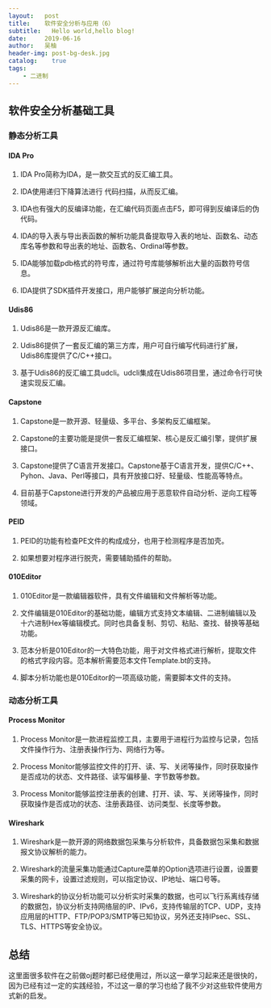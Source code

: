```yaml
---
layout:   post
title:    软件安全分析与应用（6）
subtitle:   Hello world,hello blog!
date:     2019-06-16
author:   吴柚
header-img: post-bg-desk.jpg
catalog:    true
tags:
    - 二进制
---
```


## 软件安全分析基础工具

### 静态分析工具

#### IDA Pro

1. IDA Pro简称为IDA，是一款交互式的反汇编工具。

2. IDA使用递归下降算法进行 代码扫描，从而反汇编。

3. IDA也有强大的反编译功能，在汇编代码页面点击F5，即可得到反编译后的伪代码。

4. IDA的导入表与导出表函数的解析功能具备提取导入表的地址、函数名、动态库名等参数和导出表的地址、函数名、Ordinal等参数。

5. IDA能够加载pdb格式的符号库，通过符号库能够解析出大量的函数符号信息。

6. IDA提供了SDK插件开发接口，用户能够扩展逆向分析功能。

#### Udis86

1. Udis86是一款开源反汇编库。

2. Udis86提供了一套反汇编的第三方库，用户可自行编写代码进行扩展，Udis86库提供了C/C++接口。

3. 基于Udis86的反汇编工具udcli。udcli集成在Udis86项目里，通过命令行可快速实现反汇编。

#### Capstone

1. Capstone是一款开源、轻量级、多平台、多架构反汇编框架。

2. Capstone的主要功能是提供一套反汇编框架、核心是反汇编引擎，提供扩展接口。

3. Capstone提供了C语言开发接口。Capstone基于C语言开发，提供C/C++、Pyhon、Java、Perl等接口，具有开放接口好、轻量级、性能高等特点。

3. 目前基于Capstone进行开发的产品被应用于恶意软件自动分析、逆向工程等领域。

#### PEID

1. PEID的功能有检查PE文件的构成成分，也用于检测程序是否加壳。

2. 如果想要对程序进行脱壳，需要辅助插件的帮助。

#### 010Editor

1. 010Editor是一款编辑器软件，具有文件编辑和文件解析等功能。

2. 文件编辑是010Editor的基础功能，编辑方式支持文本编辑、二进制编辑以及十六进制Hex等编辑模式。同时也具备复制、剪切、粘贴、查找、替换等基础功能。

3. 范本分析是010Editor的一大特色功能，用于对文件格式进行解析，提取文件的格式字段内容。范本解析需要范本文件Template.bt的支持。

4. 脚本分析功能也是010Editor的一项高级功能，需要脚本文件的支持。

### 动态分析工具

#### Process Monitor

1. Process Monitor是一款进程监控工具，主要用于进程行为监控与记录，包括文件操作行为、注册表操作行为、网络行为等。

2. Process Monitor能够监控文件的打开、读、写、关闭等操作，同时获取操作是否成功的状态、文件路径、读写偏移量、字节数等参数。

3. Process Monitor能够监控注册表的创建、打开、读、写、关闭等操作，同时获取操作是否成功的状态、注册表路径、访问类型、长度等参数。

#### Wireshark

1. Wireshark是一款开源的网络数据包采集与分析软件，具备数据包采集和数据报文协议解析的能力。

2. Wireshark的流量采集功能通过Capture菜单的Option选项进行设置，设置要采集的网卡，设置过滤规则，可以指定协议、IP地址、端口号等。

3. Wireshark的协议分析功能可以分析实时采集的数据，也可以飞行系离线存储的数据包，协议分析支持网络层的IP、IPv6，支持传输层的TCP、UDP，支持应用层的HTTP、FTP/POP3/SMTP等已知协议，另外还支持IPsec、SSL、TLS、HTTPS等安全协议。

## 总结

这里面很多软件在之前做oj题时都已经使用过，所以这一章学习起来还是很快的，因为已经有过一定的实践经验，不过这一章的学习也给了我不少对这些软件使用方式新的启发。
